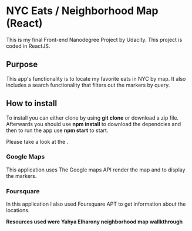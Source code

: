 # NYC Eats / Neighborhood Map (React)

This is my final Front-end Nanodegree Project by Udacity. This project is coded in ReactJS.

## Purpose ##

This app's functionality is to locate my favorite eats in NYC by map. It also includes a search functionality that filters out the markers by query. 

## How to install ##

To install you can either clone by using **git clone** or download a zip file. Afterwards you should use **npm install** to download the dependcies and then to run the app use **npm start** to start.

Please take a look at the []().

### Google Maps

This application uses The Google maps API render the map and to display the markers.

### Foursquare

In this application I also used Foursquare APT to get information about the locations.


**Resources used were Yahya Elharony neighborhood map wallkthrough** 
   
